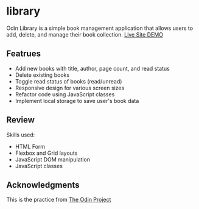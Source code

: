 # library

Odin Library is a simple book management application that allows users to add, delete, and manage their book collection.
[Live Site DEMO](https://ru4s93m6.github.io/library/)

## Featrues

- Add new books with title, author, page count, and read status
- Delete existing books
- Toggle read status of books (read/unread)
- Responsive design for various screen sizes
- Refactor code using JavaScript classes
- Implement local storage to save user's book data

## Review

Skills used:

- HTML Form
- Flexbox and Grid layouts
- JavaScript DOM manipulation
- JavaScript classes

## Acknowledgments

This is the practice from [The Odin Project](https://www.theodinproject.com/lessons/node-path-javascript-library#project-solution)
